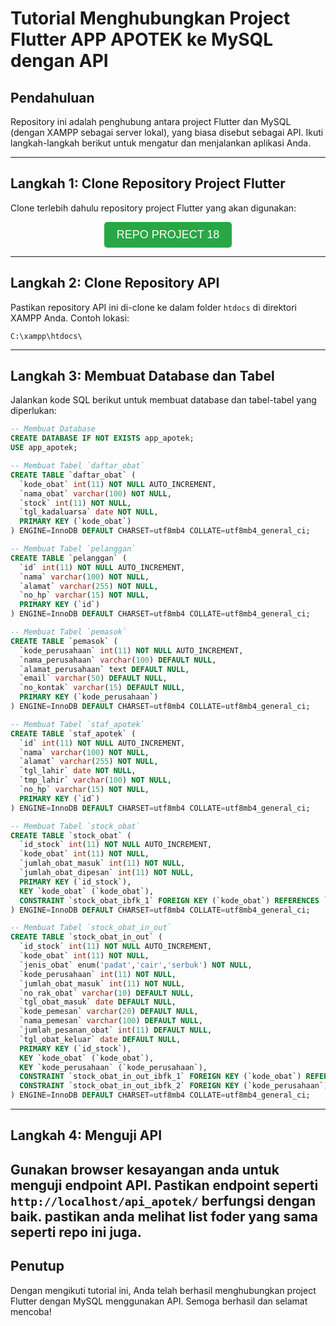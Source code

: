 # Tutorial Menghubungkan Project Flutter APP APOTEK ke MySQL dengan API

## Pendahuluan
Repository ini adalah penghubung antara project Flutter dan MySQL (dengan XAMPP sebagai server lokal), yang biasa disebut sebagai API. Ikuti langkah-langkah berikut untuk mengatur dan menjalankan aplikasi Anda.

---

## Langkah 1: Clone Repository Project Flutter
Clone terlebih dahulu repository project Flutter yang akan digunakan:

<div align="center">
  <a href="https://github.com/TEUNGKU-ZULKIFLI/18.uts_app_apotek"><button style="font-size: 18px; padding: 10px 20px; background-color: #28a745; color: white; border: none; border-radius: 5px; cursor: pointer;">REPO PROJECT 18</button></a>
</div>

---

## Langkah 2: Clone Repository API
Pastikan repository API ini di-clone ke dalam folder `htdocs` di direktori XAMPP Anda. Contoh lokasi:

```
C:\xampp\htdocs\
```

---

## Langkah 3: Membuat Database dan Tabel
Jalankan kode SQL berikut untuk membuat database dan tabel-tabel yang diperlukan:

```sql
-- Membuat Database
CREATE DATABASE IF NOT EXISTS app_apotek;
USE app_apotek;

-- Membuat Tabel `daftar_obat`
CREATE TABLE `daftar_obat` (
  `kode_obat` int(11) NOT NULL AUTO_INCREMENT,
  `nama_obat` varchar(100) NOT NULL,
  `stock` int(11) NOT NULL,
  `tgl_kadaluarsa` date NOT NULL,
  PRIMARY KEY (`kode_obat`)
) ENGINE=InnoDB DEFAULT CHARSET=utf8mb4 COLLATE=utf8mb4_general_ci;

-- Membuat Tabel `pelanggan`
CREATE TABLE `pelanggan` (
  `id` int(11) NOT NULL AUTO_INCREMENT,
  `nama` varchar(100) NOT NULL,
  `alamat` varchar(255) NOT NULL,
  `no_hp` varchar(15) NOT NULL,
  PRIMARY KEY (`id`)
) ENGINE=InnoDB DEFAULT CHARSET=utf8mb4 COLLATE=utf8mb4_general_ci;

-- Membuat Tabel `pemasok`
CREATE TABLE `pemasok` (
  `kode_perusahaan` int(11) NOT NULL AUTO_INCREMENT,
  `nama_perusahaan` varchar(100) DEFAULT NULL,
  `alamat_perusahaan` text DEFAULT NULL,
  `email` varchar(50) DEFAULT NULL,
  `no_kontak` varchar(15) DEFAULT NULL,
  PRIMARY KEY (`kode_perusahaan`)
) ENGINE=InnoDB DEFAULT CHARSET=utf8mb4 COLLATE=utf8mb4_general_ci;

-- Membuat Tabel `staf_apotek`
CREATE TABLE `staf_apotek` (
  `id` int(11) NOT NULL AUTO_INCREMENT,
  `nama` varchar(100) NOT NULL,
  `alamat` varchar(255) NOT NULL,
  `tgl_lahir` date NOT NULL,
  `tmp_lahir` varchar(100) NOT NULL,
  `no_hp` varchar(15) NOT NULL,
  PRIMARY KEY (`id`)
) ENGINE=InnoDB DEFAULT CHARSET=utf8mb4 COLLATE=utf8mb4_general_ci;

-- Membuat Tabel `stock_obat`
CREATE TABLE `stock_obat` (
  `id_stock` int(11) NOT NULL AUTO_INCREMENT,
  `kode_obat` int(11) NOT NULL,
  `jumlah_obat_masuk` int(11) NOT NULL,
  `jumlah_obat_dipesan` int(11) NOT NULL,
  PRIMARY KEY (`id_stock`),
  KEY `kode_obat` (`kode_obat`),
  CONSTRAINT `stock_obat_ibfk_1` FOREIGN KEY (`kode_obat`) REFERENCES `daftar_obat` (`kode_obat`)
) ENGINE=InnoDB DEFAULT CHARSET=utf8mb4 COLLATE=utf8mb4_general_ci;

-- Membuat Tabel `stock_obat_in_out`
CREATE TABLE `stock_obat_in_out` (
  `id_stock` int(11) NOT NULL AUTO_INCREMENT,
  `kode_obat` int(11) NOT NULL,
  `jenis_obat` enum('padat','cair','serbuk') NOT NULL,
  `kode_perusahaan` int(11) NOT NULL,
  `jumlah_obat_masuk` int(11) NOT NULL,
  `no_rak_obat` varchar(10) DEFAULT NULL,
  `tgl_obat_masuk` date DEFAULT NULL,
  `kode_pemesan` varchar(20) DEFAULT NULL,
  `nama_pemesan` varchar(100) DEFAULT NULL,
  `jumlah_pesanan_obat` int(11) DEFAULT NULL,
  `tgl_obat_keluar` date DEFAULT NULL,
  PRIMARY KEY (`id_stock`),
  KEY `kode_obat` (`kode_obat`),
  KEY `kode_perusahaan` (`kode_perusahaan`),
  CONSTRAINT `stock_obat_in_out_ibfk_1` FOREIGN KEY (`kode_obat`) REFERENCES `daftar_obat` (`kode_obat`),
  CONSTRAINT `stock_obat_in_out_ibfk_2` FOREIGN KEY (`kode_perusahaan`) REFERENCES `pemasok` (`kode_perusahaan`)
) ENGINE=InnoDB DEFAULT CHARSET=utf8mb4 COLLATE=utf8mb4_general_ci;
```

---

## Langkah 4: Menguji API
Gunakan browser kesayangan anda untuk menguji endpoint API. Pastikan endpoint seperti `http://localhost/api_apotek/` berfungsi dengan baik.
pastikan anda melihat list foder yang sama seperti repo ini juga.
---

## Penutup
Dengan mengikuti tutorial ini, Anda telah berhasil menghubungkan project Flutter dengan MySQL menggunakan API. Semoga berhasil dan selamat mencoba!

